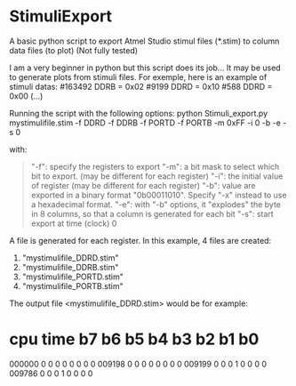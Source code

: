 # StimuliExport
A basic python script to export Atmel Studio stimul files (*.stim) to column data files (to plot)
(Not fully tested)

I am a very beginner in python but this script does its job...
It may be used to generate plots from stimuli files. For exemple, here is an example of stimuli datas:
#163492
DDRB = 0x02
#9199
DDRD = 0x10
#588
DDRD = 0x00
(...)

Running the script with the following options:
python Stimuli_export.py mystimulifile.stim -f DDRD -f DDRB -f PORTD -f PORTB -m 0xFF -i 0 -b -e -s 0

with:
> "-f": specify the registers to export
> "-m": a bit mask to select which bit to export. (may be different for each register)
> "-i": the initial value of register (may be different for each register)
> "-b": value are exported in a binary format "0b00011010". Specify "-x" instead to use a hexadecimal format.
> "-e": with "-b" options, it "explodes" the byte in 8 columns, so that a column is generated for each bit
> "-s": start export at time (clock) 0

A file is generated for each register. In this example, 4 files are created:
1) "mystimulifile_DDRD.stim"
2) "mystimulifile_DDRB.stim"
3) "mystimulifile_PORTD.stim"
4) "mystimulifile_PORTB.stim"

The output file <mystimulifile_DDRD.stim> would be for example:
# cpu time       b7         b6          b5          b4          b3          b2          b1          b0
000000           0           0           0           0           0           0           0           0
009198           0           0           0           0           0           0           0           0
009199           0           0           0           1           0           0           0           0
009786           0           0           0           1           0           0           0           0
